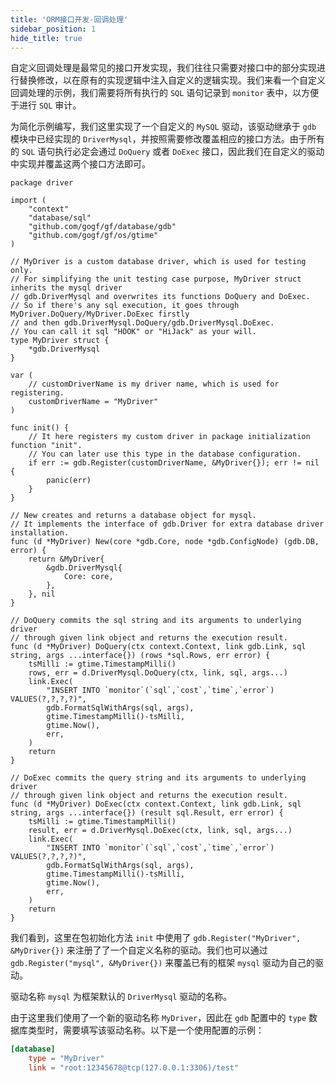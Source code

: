```yaml
---
title: 'ORM接口开发-回调处理'
sidebar_position: 1
hide_title: true
---
```


自定义回调处理是最常见的接口开发实现，我们往往只需要对接口中的部分实现进行替换修改，以在原有的实现逻辑中注入自定义的逻辑实现。我们来看一个自定义回调处理的示例，我们需要将所有执行的 `SQL` 语句记录到 `monitor` 表中，以方便于进行 `SQL` 审计。

为简化示例编写，我们这里实现了一个自定义的 `MySQL` 驱动，该驱动继承于 `gdb` 模块中已经实现的 `DriverMysql`，并按照需要修改覆盖相应的接口方法。由于所有的 `SQL` 语句执行必定会通过 `DoQuery` 或者 `DoExec` 接口，因此我们在自定义的驱动中实现并覆盖这两个接口方法即可。

```
package driver

import (
	"context"
	"database/sql"
	"github.com/gogf/gf/database/gdb"
	"github.com/gogf/gf/os/gtime"
)

// MyDriver is a custom database driver, which is used for testing only.
// For simplifying the unit testing case purpose, MyDriver struct inherits the mysql driver
// gdb.DriverMysql and overwrites its functions DoQuery and DoExec.
// So if there's any sql execution, it goes through MyDriver.DoQuery/MyDriver.DoExec firstly
// and then gdb.DriverMysql.DoQuery/gdb.DriverMysql.DoExec.
// You can call it sql "HOOK" or "HiJack" as your will.
type MyDriver struct {
	*gdb.DriverMysql
}

var (
	// customDriverName is my driver name, which is used for registering.
	customDriverName = "MyDriver"
)

func init() {
	// It here registers my custom driver in package initialization function "init".
	// You can later use this type in the database configuration.
	if err := gdb.Register(customDriverName, &MyDriver{}); err != nil {
		panic(err)
	}
}

// New creates and returns a database object for mysql.
// It implements the interface of gdb.Driver for extra database driver installation.
func (d *MyDriver) New(core *gdb.Core, node *gdb.ConfigNode) (gdb.DB, error) {
	return &MyDriver{
		&gdb.DriverMysql{
			Core: core,
		},
	}, nil
}

// DoQuery commits the sql string and its arguments to underlying driver
// through given link object and returns the execution result.
func (d *MyDriver) DoQuery(ctx context.Context, link gdb.Link, sql string, args ...interface{}) (rows *sql.Rows, err error) {
	tsMilli := gtime.TimestampMilli()
	rows, err = d.DriverMysql.DoQuery(ctx, link, sql, args...)
	link.Exec(
		"INSERT INTO `monitor`(`sql`,`cost`,`time`,`error`) VALUES(?,?,?,?)",
		gdb.FormatSqlWithArgs(sql, args),
		gtime.TimestampMilli()-tsMilli,
		gtime.Now(),
		err,
	)
	return
}

// DoExec commits the query string and its arguments to underlying driver
// through given link object and returns the execution result.
func (d *MyDriver) DoExec(ctx context.Context, link gdb.Link, sql string, args ...interface{}) (result sql.Result, err error) {
	tsMilli := gtime.TimestampMilli()
	result, err = d.DriverMysql.DoExec(ctx, link, sql, args...)
	link.Exec(
		"INSERT INTO `monitor`(`sql`,`cost`,`time`,`error`) VALUES(?,?,?,?)",
		gdb.FormatSqlWithArgs(sql, args),
		gtime.TimestampMilli()-tsMilli,
		gtime.Now(),
		err,
	)
	return
}
```

我们看到，这里在包初始化方法 `init` 中使用了 `gdb.Register("MyDriver", &MyDriver{})` 来注册了了一个自定义名称的驱动。我们也可以通过 `gdb.Register("mysql", &MyDriver{})` 来覆盖已有的框架 `mysql` 驱动为自己的驱动。

驱动名称 `mysql` 为框架默认的 `DriverMysql` 驱动的名称。

由于这里我们使用了一个新的驱动名称 `MyDriver`，因此在 `gdb` 配置中的 `type` 数据库类型时，需要填写该驱动名称。以下是一个使用配置的示例：

```  toml
[database]
	type = "MyDriver"
	link = "root:12345678@tcp(127.0.0.1:3306)/test"

```